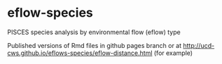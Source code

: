 # eflow-species
PISCES species analysis by environmental flow (eflow) type

Published versions of Rmd files in github pages branch or at
http://ucd-cws.github.io/eflows-species/eflow-distance.html (for example)
